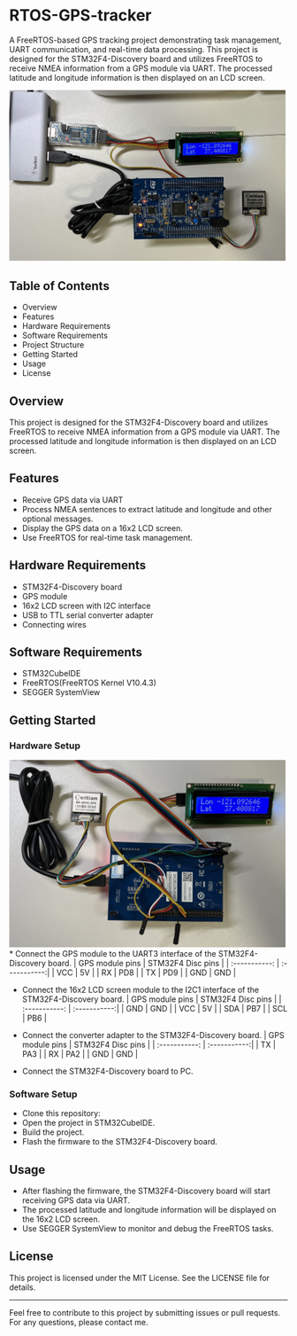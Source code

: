 # RTOS-GPS-tracker
A FreeRTOS-based GPS tracking project demonstrating task management, UART communication, and real-time data processing.
This project is designed for the STM32F4-Discovery board and utilizes FreeRTOS to receive NMEA information from a GPS module via UART. The processed latitude and longitude information is then displayed on an LCD screen.

<img src="images/picture_1.jpg" alt="Project Image 1" width="500">

## Table of Contents
* Overview
* Features
* Hardware Requirements
* Software Requirements
* Project Structure
* Getting Started
* Usage
* License

## Overview
This project is designed for the STM32F4-Discovery board and utilizes FreeRTOS to receive NMEA information from a GPS module via UART. The processed latitude and longitude information is then displayed on an LCD screen.

## Features
* Receive GPS data via UART
* Process NMEA sentences to extract latitude and longitude and other optional messages.
* Display the GPS data on a 16x2 LCD screen.
* Use FreeRTOS for real-time task management.

## Hardware Requirements
* STM32F4-Discovery board
* GPS module
* 16x2 LCD screen with I2C interface
* USB to TTL serial converter adapter
* Connecting wires

## Software Requirements
* STM32CubeIDE
* FreeRTOS(FreeRTOS Kernel V10.4.3)
* SEGGER SystemView

## Getting Started
### Hardware Setup
<img src="images/picture_2.jpg" alt="Project Image 2" width="500">
* Connect the GPS module to the UART3 interface of the STM32F4-Discovery board.
  | GPS module pins | STM32F4 Disc pins |
  | :-----------: | :-----------:|
  | VCC | 5V  |
  | RX  | PD8 |
  | TX  | PD9 |
  | GND | GND |
  
* Connect the 16x2 LCD screen module to the I2C1 interface of the STM32F4-Discovery board.
  | GPS module pins | STM32F4 Disc pins |
  | :-----------: | :-----------:|
  | GND | GND |
  | VCC | 5V |
  | SDA | PB7 |
  | SCL | PB6 |
  
* Connect the converter adapter to the STM32F4-Discovery board.
  | GPS module pins | STM32F4 Disc pins |
  | :-----------: | :-----------:|
  | TX  | PA3 |
  | RX  | PA2 |
  | GND | GND |
  
* Connect the STM32F4-Discovery board to PC.

### Software Setup
* Clone this repository:
* Open the project in STM32CubeIDE.
* Build the project.
* Flash the firmware to the STM32F4-Discovery board.

## Usage
* After flashing the firmware, the STM32F4-Discovery board will start receiving GPS data via UART.
* The processed latitude and longitude information will be displayed on the 16x2 LCD screen.
* Use SEGGER SystemView to monitor and debug the FreeRTOS tasks.

## License
This project is licensed under the MIT License. See the LICENSE file for details.

___
Feel free to contribute to this project by submitting issues or pull requests. 
For any questions, please contact me.
